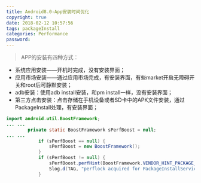 ```yaml
---
title: Android8.0-App安装时间优化
copyright: true
date: 2018-02-12 10:57:56
tags: packageInstall
categories: Performance
password:
---
```


> APP的安装有四种方式：

- 系统应用安装——开机时完成，没有安装界面；
- 应用市场安装——通过应用市场完成，有安装界面，有些market开启无障碍开关和root后可静默安装；
- adb安装：使用adb install安装，和pm install一样，没有安装界面；
- 第三方点击安装：点击存储在手机设备或者SD卡中的APK文件安装，通过PackageInstall处理，有安装界面；


``` java
import android.util.BoostFramework;
... ...
        private static BoostFramework sPerfBoost = null;
... ...
            if (sPerfBoost == null) {
                sPerfBoost = new BoostFramework();
            }
            if (sPerfBoost != null) {
                sPerfBoost.perfHint(BoostFramework.VENDOR_HINT_PACKAGE_INSTALL_BOOST, null, 6000, -1);
                Slog.d(TAG, "perflock acquired for PackageInstallService");
            }
```

